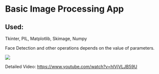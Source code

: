 # Basic Image Processing App

## Used:<br>
Tkinter, PIL, Matplotlib, Skimage, Numpy

Face Detection and other operations depends on the value of parameters.

![](ipapp.gif)

Detailed Video: https://www.youtube.com/watch?v=hIVjVLJB59U
